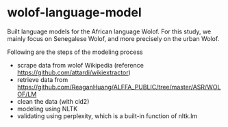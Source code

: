 # wolof-language-model
Built language models for the African language Wolof. For this study, we mainly focus on Senegalese Wolof, and more precisely on the urban Wolof.

Following are the steps of the modeling process      
- scrape data from wolof Wikipedia (reference https://github.com/attardi/wikiextractor)
- retrieve data from https://github.com/ReaganHuang/ALFFA_PUBLIC/tree/master/ASR/WOLOF/LM
- clean the data (with cld2)
- modeling using NLTK
- validating using perplexity, which is a built-in function of nltk.lm
